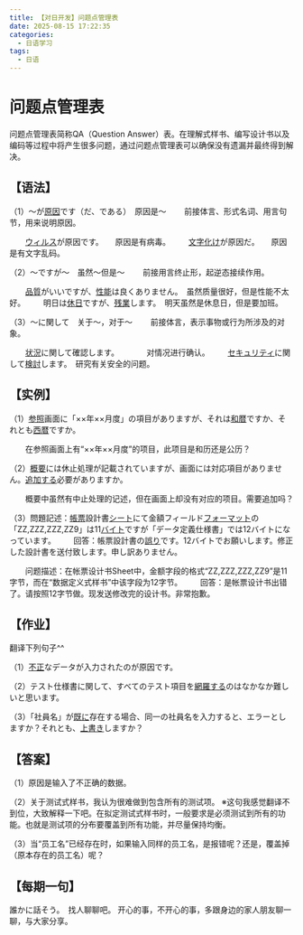 ```yaml
---
title: 【对日开发】问题点管理表
date: 2025-08-15 17:22:35
categories:
  - 日语学习
tags:
  - 日语
---
```


# 问题点管理表

问题点管理表简称QA（Question Answer）表。在理解式样书、编写设计书以及编码等过程中将产生很多问题，通过问题点管理表可以确保没有遗漏并最终得到解决。

## **【语法】**

（1）～が[原因](http://dict.hjenglish.com/jp/w/原因)です（だ、である）　原因是～
　　前接体言、形式名词、用言句节，用来说明原因。

　　[ウィルス](http://dict.hjenglish.com/jp/w/ウィルス)が原因です。　　原因是有病毒。
　　[文字化け](http://dict.hjenglish.com/jp/w/文字化け)が原因だ。　　原因是有文字乱码。

（2）～ですが～　虽然～但是～
　　前接用言终止形，起逆态接续作用。

　　[品質](http://dict.hjenglish.com/jp/w/品質)がいいですが、[性能](http://dict.hjenglish.com/jp/w/性能)は良くありません。　虽然质量很好，但是性能不太好。
　　明日は[休日](http://dict.hjenglish.com/jp/w/休日)ですが、[残業](http://dict.hjenglish.com/jp/w/残業)します。　明天虽然是休息日，但是要加班。

（3）～に関して　关于～，对于～
　　前接体言，表示事物或行为所涉及的对象。

　　[状況](http://dict.hjenglish.com/jp/w/状況)に関して確認します。　　　　对情况进行确认。
　　[セキュリティ](http://dict.hjenglish.com/jp/w/セキュリティ)に関して[検討](http://dict.hjenglish.com/jp/w/検討)します。　研究有关安全的问题。

## **【实例】**

（1）[参照](http://dict.hjenglish.com/jp/w/参照)画面に「××年××月度」の項目がありますが、それは[和暦](http://dict.hjenglish.com/jp/w/和暦)ですか、それとも[西暦](http://dict.hjenglish.com/jp/w/西暦)ですか。

　　在参照画面上有“××年××月度”的项目，此项目是和历还是公历？

（2）[概要](http://dict.hjenglish.com/jp/w/概要)には休止処理が記載されていますが、画面には対応項目がありません。[追加する](http://dict.hjenglish.com/jp/w/追加&type=jc)必要がありますか。

　　概要中虽然有中止处理的记述，但在画面上却没有对应的项目。需要追加吗？

（3）問題記述：[帳票](http://dict.hjenglish.com/jp/w/帳票)設計書[シート](http://dict.hjenglish.com/jp/w/シート)にて金額フィールド[フォーマット](http://dict.hjenglish.com/jp/w/フォーマット)の「ZZ,ZZZ,ZZZ,ZZ9」は11[バイト](http://dict.hjenglish.com/jp/w/バイト)ですが「データ定義仕様書」では12バイトになっています。
　　回答：帳票設計書の[誤り](http://dict.hjenglish.com/jp/w/誤り)です。12バイトでお願いします。修正した設計書を送付致します。申し訳ありません。

　　问题描述：在帐票设计书Sheet中，金额字段的格式“ZZ,ZZZ,ZZZ,ZZ9”是11字节，而在“数据定义式样书”中该字段为12字节。
　　回答：是帐票设计书出错了。请按照12字节做。现发送修改完的设计书。非常抱歉。

## **【作业】**

翻译下列句子^^

（1）[不正](http://dict.hjenglish.com/jp/w/不正)なデータが入力されたのが原因です。

（2）テスト仕様書に関して、すべてのテスト項目を[網羅する](http://dict.hjenglish.com/jp/w/網羅&type=jc)のはなかなか難しいと思います。

（3）「社員名」が[既に](http://dict.hjenglish.com/jp/w/既に)存在する場合、同一の社員名を入力すると、エラーとしますか？それとも、[上書き](http://dict.hjenglish.com/jp/w/上書き)しますか？

## **【答案】**
（1）原因是输入了不正确的数据。

（2）关于测试式样书，我认为很难做到包含所有的测试项。
※这句我感觉翻译不到位，大致解释一下吧。在拟定测试式样书时，一般要求是必须测试到所有的功能。也就是测试项的分布要覆盖到所有功能，并尽量保持均衡。

（3）当“员工名”已经存在时，如果输入同样的员工名，是报错呢？还是，覆盖掉（原本存在的员工名）呢？

## **【每期一句】**

誰かに話そう。　找人聊聊吧。
开心的事，不开心的事，多跟身边的家人朋友聊一聊，与大家分享。